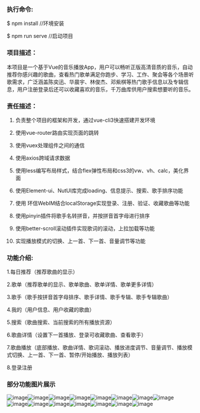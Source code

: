 ### 执行命令:

$ npm install  //环境安装

$ npm run serve  //启动项目  
### 项目描述：  
本项目是一个基于Vue的音乐播放App，用户可以畅听正版高清音质的音乐，自动推荐你感兴趣的歌曲，查看热门歌单满足你跑步、学习、工作、聚会等各个场景听歌需求，广泛涵盖陈奕迅、华晨宇、林俊杰、邓紫棋等热门歌手信息以及专辑信息，用户注册登录后还可以收藏喜欢的音乐，千万曲库供用户搜索想要听的音乐。  
### 责任描述：  
1)	负责整个项目的框架和开发，通过vue-cli3快速搭建开发环境  

2)	使用vue-router路由实现页面的跳转  

3)	使用vuex处理组件之间的通信  

4)	使用axios跨域请求数据  

5)	使用less编写布局样式，结合flex弹性布局和css3的vw、vh、calc，美化界面  

6)	使用Element-ui、NutUI库完成loading、信息提示、搜索、歌手排序功能  

7)	使用 环信WebIM结合localStorage实现登录、注册、验证、收藏歌曲等功能  

8)	使用pinyin插件将歌手名转拼音，并按拼音首字母进行排序  

9)	使用better-scroll滚动插件实现歌词的滚动，上拉加载等功能  

10)	实现播放模式的切换、上一首、下一首、音量调节等功能  


### 功能介绍:

1.每日推荐（推荐歌曲的显示）

2.歌单（推荐歌单的显示、歌单歌曲、歌单详情、歌单更多详情）

3.歌手（歌手按拼音首字母排序、歌手详情、歌手专辑、歌手专辑歌曲）

4.我的（用户信息、用户收藏的歌曲）

5.搜索（歌曲搜索、当前搜索的所有播放资源）

6.歌曲详情（设置下一首播放、登录可收藏歌曲、查看歌手）

7.歌曲播放（底部播放、歌曲详情、歌词滚动、播放进度调节、音量调节、播放模式切换、上一首、下一首、暂停/开始播放、播放列表）

8.登录注册  

### 部分功能图片展示  

![image](https://github.com/yujinxings/music/blob/master/images/1.png)![image](https://github.com/yujinxings/music/blob/master/images/2.png)![image](https://github.com/yujinxings/music/blob/master/images/3.png)![image](https://github.com/yujinxings/music/blob/master/images/4.png)![image](https://github.com/yujinxings/music/blob/master/images/5.png)![image](https://github.com/yujinxings/music/blob/master/images/6.png)![image](https://github.com/yujinxings/music/blob/master/images/7.png)![image](https://github.com/yujinxings/music/blob/master/images/8.png)![image](https://github.com/yujinxings/music/blob/master/images/9.png)![image](https://github.com/yujinxings/music/blob/master/images/10.png)![image](https://github.com/yujinxings/music/blob/master/images/11.png)![image](https://github.com/yujinxings/music/blob/master/images/12.png)![image](https://github.com/yujinxings/music/blob/master/images/13.png)![image](https://github.com/yujinxings/music/blob/master/images/14.png)![image](https://github.com/yujinxings/music/blob/master/images/15.png)
